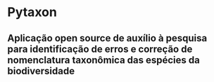 # Pytaxon
## Aplicação open source de auxílio à pesquisa para identificação de erros e correção de nomenclatura taxonômica das espécies da biodiversidade
